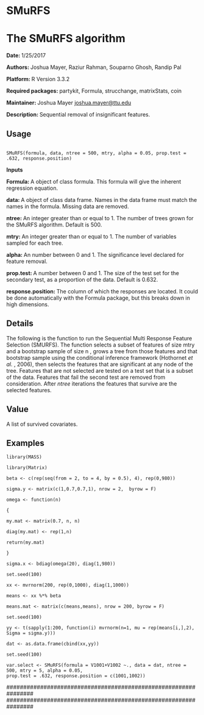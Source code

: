 # SMuRFS
<h1> The SMuRFS algorithm </h1>

<b> Date: </b> 1/25/2017

<b> Authors: </b> Joshua Mayer, Raziur Rahman, Souparno Ghosh, Randip Pal

<b> Platform: </b> R Version 3.3.2

<b> Required packages: </b>  partykit, Formula, strucchange, matrixStats, coin

<b> Maintainer: </b> Joshua Mayer <emph> joshua.mayer@ttu.edu </emph> 

<b> Description: </b> Sequential removal of insignificant features.

<h2> Usage </h2>

<code>
SMuRFS(formula, data, ntree = 500, mtry, alpha = 0.05, prop.test = .632, response.position)
</code>

<b> Inputs </b>

<strong> Formula: </strong> A object of class formula. This formula will give the inherent regression equation.

<strong> data: </strong> A object of class data frame. Names in the data frame must match the names in the formula. Missing data are removed.

<strong> ntree: </strong> An integer greater than or equal to 1. The number of trees grown for the SMuRFS algorithm. Default is 500.

<strong> mtry: </strong> An integer greater than or equal to 1. The number of variables sampled for each tree.

<strong> alpha: </strong> An number between 0 and 1. The significance level declared for feature removal.

<strong> prop.test: </strong> A number between 0 and 1. The size of the test set for the secondary test, as a proportion of the data. Default is 0.632.

<strong> response.position: </strong>  The column of which the responses are located. It could be done automatically with the Formula package, but this breaks down in high dimensions.

<h2> Details </h2> The following is the function to run the Sequential Multi Response Feature Selection (SMURFS). The function selects a subset of features of size <emph> mtry </emph> and a bootstrap sample of size <emph> n </emph>, grows a tree from those features and that bootstrap sample using the conditional inference framework (Hothornet <i> et al. </i>, 2006), then selects the features that are significant at any node of the tree. Features that are not selected are tested on a test set that is a subset of the data. Features that fail the second test are removed from consideration. After <i> ntree </i> iterations the features that survive are the selected features.

<h2> Value </h2> A list of survived covariates.

<h2> Examples </h2> 

    library(MASS)

    library(Matrix)

    beta <- c(rep(seq(from = 2, to = 4, by = 0.5), 4), rep(0,980)) 
   
    sigma.y <- matrix(c(1,0.7,0.7,1), nrow = 2,  byrow = F)

    omega <- function(n)

    {

    my.mat <- matrix(0.7, n, n)

    diag(my.mat) <- rep(1,n)

    return(my.mat)

    }

    sigma.x <- bdiag(omega(20), diag(1,980))

    set.seed(100)
    
    xx <- mvrnorm(200, rep(0,1000), diag(1,1000))

    means <- xx %*% beta

    means.mat <- matrix(c(means,means), nrow = 200, byrow = F)

    set.seed(100)

    yy <- t(sapply(1:200, function(i) mvrnorm(n=1, mu = rep(means[i,],2), Sigma = sigma.y)))

    dat <- as.data.frame(cbind(xx,yy))

    set.seed(100)

    var.select <- SMuRFS(formula = V1001+V1002 ~., data = dat, ntree = 500, mtry = 5, alpha = 0.05, 
    prop.test = .632, response.position = c(1001,1002))

################################################################
################################################################


